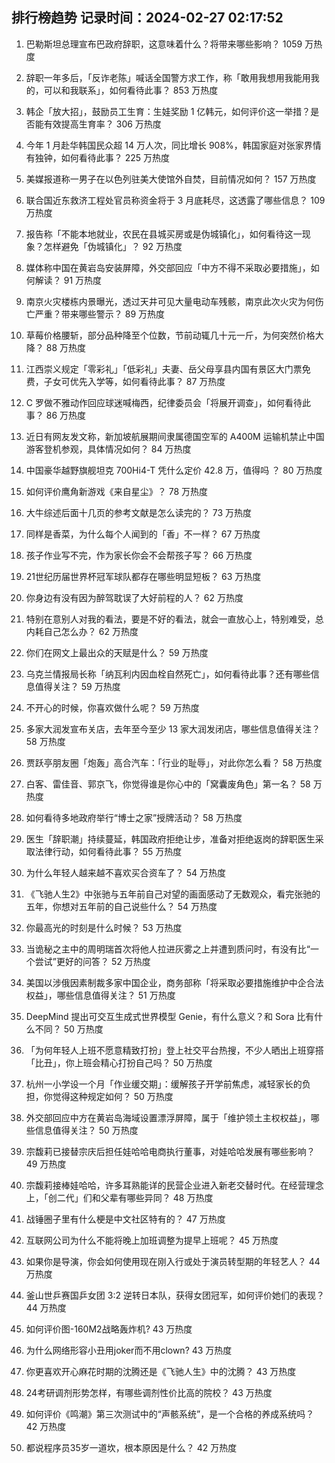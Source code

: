 
## 排行榜趋势 记录时间：2024-02-27 02:17:52
  
  1. 巴勒斯坦总理宣布巴政府辞职，这意味着什么？将带来哪些影响？ 1059 万热度
    
  2. 辞职一年多后，「反诈老陈」喊话全国警方求工作，称「敢用我想用我能用我的，可以和我联系」，如何看待此事？ 853 万热度
    
  3. 韩企「放大招」，鼓励员工生育：生娃奖励 1 亿韩元，如何评价这一举措？是否能有效提高生育率？ 306 万热度
    
  4. 今年 1 月赴华韩国民众超 14 万人次，同比增长 908%，韩国家庭对张家界情有独钟，如何看待此事？ 225 万热度
    
  5. 美媒报道称一男子在以色列驻美大使馆外自焚，目前情况如何？ 157 万热度
    
  6. 联合国近东救济工程处官员称资金将于 3 月底耗尽，这透露了哪些信息？ 109 万热度
    
  7. 报告称「不能本地就业，农民在县城买房或是伪城镇化」，如何看待这一现象？怎样避免「伪城镇化」？ 92 万热度
    
  8. 媒体称中国在黄岩岛安装屏障，外交部回应「中方不得不采取必要措施」，如何解读？ 91 万热度
    
  9. 南京火灾楼栋内景曝光，透过天井可见大量电动车残骸，南京此次火灾为何伤亡严重？带来哪些警示？ 89 万热度
    
  10. 草莓价格腰斩，部分品种降至个位数，节前动辄几十元一斤，为何突然价格大降？ 88 万热度
    
  11. 江西崇义规定「零彩礼」「低彩礼」夫妻、岳父母享县内国有景区大门票免费，子女可优先入学等，如何看待此事？ 87 万热度
    
  12. C 罗做不雅动作回应球迷喊梅西，纪律委员会「将展开调查」，如何看待此事？ 86 万热度
    
  13. 近日有网友发文称，新加坡航展期间隶属德国空军的 A400M 运输机禁止中国游客登机参观，具体情况如何？ 84 万热度
    
  14. 中国豪华越野旗舰坦克 700Hi4-T 凭什么定价 42.8 万，值得吗 ？ 80 万热度
    
  15. 如何评价鹰角新游戏《来自星尘》？ 78 万热度
    
  16. 大牛综述后面十几页的参考文献是怎么读完的？ 73 万热度
    
  17. 同样是香菜，为什么每个人闻到的「香」不一样？ 67 万热度
    
  18. 孩子作业写不完，作为家长你会不会帮孩子写？ 66 万热度
    
  19. 21世纪历届世界杯冠军球队都存在哪些明显短板？ 63 万热度
    
  20. 你身边有没有因为醉驾耽误了大好前程的人？ 62 万热度
    
  21. 特别在意别人对我的看法，要是不好的看法，就会一直放心上，特别难受，总内耗自己怎么办？ 62 万热度
    
  22. 你们在网文上最出众的天赋是什么？ 59 万热度
    
  23. 乌克兰情报局长称「纳瓦利内因血栓自然死亡」，如何看待此事？还有哪些信息值得关注？ 59 万热度
    
  24. 不开心的时候，你喜欢做什么呢？ 59 万热度
    
  25. 多家大润发宣布关店，去年至今至少 13 家大润发闭店，哪些信息值得关注？ 58 万热度
    
  26. 贾跃亭朋友圈「炮轰」高合汽车：「行业的耻辱」，对此你怎么看？ 58 万热度
    
  27. 白客、雷佳音、郭京飞，你觉得谁是你心中的「窝囊废角色」第一名？ 58 万热度
    
  28. 如何看待多地政府举行“博士之家”授牌活动？ 58 万热度
    
  29. 医生「辞职潮」持续蔓延，韩国政府拒绝让步，准备对拒绝返岗的辞职医生采取法律行动，如何看待此事？ 55 万热度
    
  30. 为什么年轻人越来越不喜欢买合资车了？ 54 万热度
    
  31. 《飞驰人生2》中张驰与五年前自己对望的画面感动了无数观众，看完张驰的五年，你想对五年前的自己说些什么？ 54 万热度
    
  32. 你最高光的时刻是什么时候？ 53 万热度
    
  33. 当诡秘之主中的周明瑞首次将他人拉进灰雾之上并遭到质问时，有没有比“一个尝试”更好的问答？ 52 万热度
    
  34. 美国以涉俄因素制裁多家中国企业，商务部称「将采取必要措施维护中企合法权益」，哪些信息值得关注？ 51 万热度
    
  35. DeepMind 提出可交互生成式世界模型 Genie，有什么意义？和 Sora 比有什么不同？ 50 万热度
    
  36. 「为何年轻人上班不愿意精致打扮」登上社交平台热搜，不少人晒出上班穿搭「比丑」，你上班会精心打扮自己吗？ 50 万热度
    
  37. 杭州一小学设一个月「作业缓交期」：缓解孩子开学前焦虑，减轻家长的负担，你觉得这种规定如何？ 50 万热度
    
  38. 外交部回应中方在黄岩岛海域设置漂浮屏障，属于「维护领土主权权益」，哪些信息值得关注？ 50 万热度
    
  39. 宗馥莉已接替宗庆后担任娃哈哈电商执行董事，对娃哈哈发展有哪些影响？ 49 万热度
    
  40. 宗馥莉接棒娃哈哈，许多耳熟能详的民营企业进入新老交替时代。在经营理念上，「创二代」们和父辈有哪些异同？ 48 万热度
    
  41. 战锤圈子里有什么梗是中文社区特有的？ 47 万热度
    
  42. 互联网公司为什么不能将晚上加班调整为提早上班呢？ 45 万热度
    
  43. 如果你是导演，你会如何使用现在刚入行或处于演员转型期的年轻艺人？ 44 万热度
    
  44. 釜山世乒赛国乒女团 3:2 逆转日本队，获得女团冠军，如何评价她们的表现？ 44 万热度
    
  45. 如何评价图-160M2战略轰炸机? 43 万热度
    
  46. 为什么网络形容小丑用joker而不用clown? 43 万热度
    
  47. 你更喜欢开心麻花时期的沈腾还是《飞驰人生》中的沈腾？ 43 万热度
    
  48. 24考研调剂形势怎样，有哪些调剂性价比高的院校？ 43 万热度
    
  49. 如何评价《鸣潮》第三次测试中的“声骸系统”，是一个合格的养成系统吗？ 42 万热度
    
  50. 都说程序员35岁一道坎，根本原因是什么？ 42 万热度
    